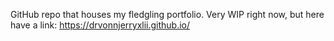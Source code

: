 GitHub repo that houses my fledgling portfolio. Very WIP right now, but here have a link: https://drvonnjerryxlii.github.io/
